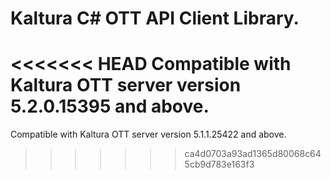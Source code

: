 # Kaltura C# OTT API Client Library.
<<<<<<< HEAD
Compatible with Kaltura OTT server version 5.2.0.15395 and above.
=======
Compatible with Kaltura OTT server version 5.1.1.25422 and above.
>>>>>>> ca4d0703a93ad1365d80068c645cb9d783e163f3
